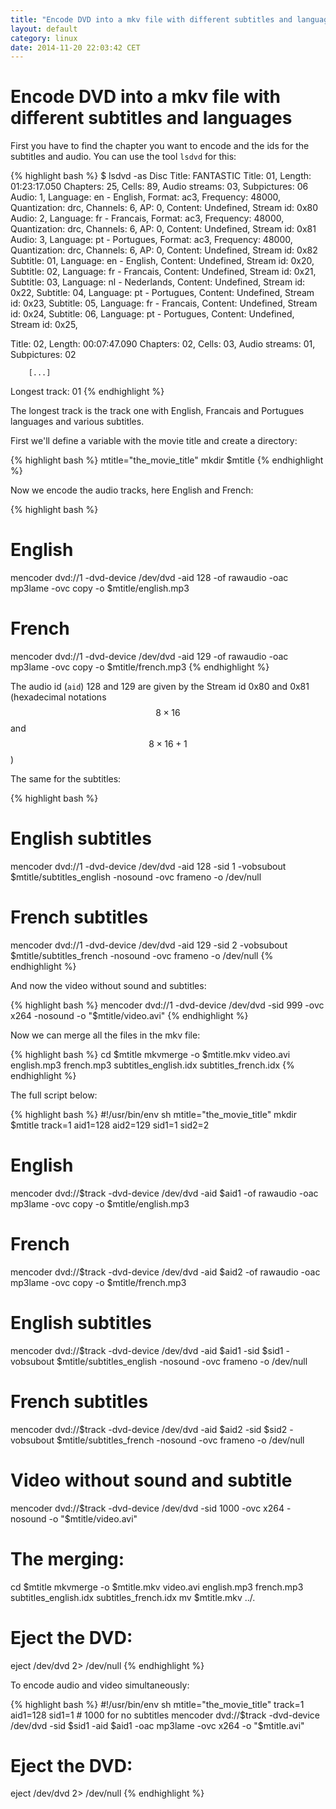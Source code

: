 ```yaml
---
title: "Encode DVD into a mkv file with different subtitles and languages"
layout: default
category: linux
date: 2014-11-20 22:03:42 CET
---
```


# Encode DVD into a mkv file with different subtitles and languages

First you have to find the chapter you want to encode and the ids for the subtitles and audio.
You can use the tool `lsdvd` for this:

{% highlight bash %}
$ lsdvd -as
Disc Title: FANTASTIC
Title: 01, Length: 01:23:17.050 Chapters: 25, Cells: 89, Audio streams: 03, Subpictures: 06
    Audio: 1, Language: en - English, Format: ac3, Frequency: 48000, Quantization: drc, Channels: 6, AP: 0, Content: Undefined, Stream id: 0x80
    Audio: 2, Language: fr - Francais, Format: ac3, Frequency: 48000, Quantization: drc, Channels: 6, AP: 0, Content: Undefined, Stream id: 0x81
    Audio: 3, Language: pt - Portugues, Format: ac3, Frequency: 48000, Quantization: drc, Channels: 6, AP: 0, Content: Undefined, Stream id: 0x82
    Subtitle: 01, Language: en - English, Content: Undefined, Stream id: 0x20, 
    Subtitle: 02, Language: fr - Francais, Content: Undefined, Stream id: 0x21, 
    Subtitle: 03, Language: nl - Nederlands, Content: Undefined, Stream id: 0x22, 
    Subtitle: 04, Language: pt - Portugues, Content: Undefined, Stream id: 0x23, 
    Subtitle: 05, Language: fr - Francais, Content: Undefined, Stream id: 0x24, 
    Subtitle: 06, Language: pt - Portugues, Content: Undefined, Stream id: 0x25, 

Title: 02, Length: 00:07:47.090 Chapters: 02, Cells: 03, Audio streams: 01, Subpictures: 02
        
        [...]

Longest track: 01
{% endhighlight %}

The longest track is the track one with English, Francais and Portugues languages and various subtitles.

First we'll define a variable with the movie title and create a directory:

{% highlight bash %}
mtitle="the_movie_title"
mkdir $mtitle
{% endhighlight %}

Now we encode the audio tracks, here English and French:

{% highlight bash %}
# English
mencoder dvd://1 -dvd-device /dev/dvd  -aid 128 -of rawaudio -oac mp3lame -ovc copy -o $mtitle/english.mp3
# French
mencoder dvd://1 -dvd-device /dev/dvd  -aid 129 -of rawaudio -oac mp3lame -ovc copy -o $mtitle/french.mp3
{% endhighlight %}

The audio id (`aid`) 128 and 129 are given by the Stream id 0x80 and 0x81 (hexadecimal notations $$8\times16$$ and $$8\times16+1$$)

The same for the subtitles:

{% highlight bash %}
# English subtitles
mencoder dvd://1 -dvd-device /dev/dvd  -aid 128 -sid 1 -vobsubout $mtitle/subtitles_english -nosound -ovc frameno -o /dev/null
# French subtitles
mencoder dvd://1 -dvd-device /dev/dvd  -aid 129 -sid 2 -vobsubout $mtitle/subtitles_french -nosound -ovc frameno -o /dev/null
{% endhighlight %}

And now the video without sound and subtitles:

{% highlight bash %}
mencoder dvd://1 -dvd-device /dev/dvd  -sid 999 -ovc x264 -nosound -o "$mtitle/video.avi"
{% endhighlight %}

Now we can merge all the files in the mkv file:

{% highlight bash %}
cd $mtitle
mkvmerge -o $mtitle.mkv video.avi english.mp3 french.mp3 subtitles_english.idx subtitles_french.idx
{% endhighlight %}

The full script below:

{% highlight bash %}
#!/usr/bin/env sh
mtitle="the_movie_title"
mkdir $mtitle
track=1
aid1=128
aid2=129
sid1=1
sid2=2
# English
mencoder dvd://$track -dvd-device /dev/dvd  -aid $aid1 -of rawaudio -oac mp3lame -ovc copy -o $mtitle/english.mp3
# French
mencoder dvd://$track -dvd-device /dev/dvd  -aid $aid2 -of rawaudio -oac mp3lame -ovc copy -o $mtitle/french.mp3
# English subtitles
mencoder dvd://$track -dvd-device /dev/dvd  -aid $aid1 -sid $sid1 -vobsubout $mtitle/subtitles_english -nosound -ovc frameno -o /dev/null
# French subtitles
mencoder dvd://$track -dvd-device /dev/dvd  -aid $aid2 -sid $sid2 -vobsubout $mtitle/subtitles_french -nosound -ovc frameno -o /dev/null
# Video without sound and subtitle
mencoder dvd://$track -dvd-device /dev/dvd  -sid 1000 -ovc x264 -nosound -o "$mtitle/video.avi"
# The merging:
cd $mtitle
mkvmerge -o $mtitle.mkv video.avi english.mp3 french.mp3 subtitles_english.idx subtitles_french.idx
mv $mtitle.mkv ../.
# Eject the DVD:
eject /dev/dvd 2> /dev/null
{% endhighlight %}

To encode audio and video simultaneously:

{% highlight bash %}
#!/usr/bin/env sh
mtitle="the_movie_title"
track=1
aid1=128
sid1=1 # 1000 for no subtitles
mencoder dvd://$track -dvd-device /dev/dvd -sid $sid1 -aid $aid1 -oac mp3lame -ovc x264 -o "$mtitle.avi"
# Eject the DVD:
eject /dev/dvd 2> /dev/null
{% endhighlight %}
